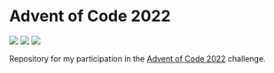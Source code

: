 # Advent of Code 2022

![](https://img.shields.io/badge/Day%20📅-20-blue)
![](https://img.shields.io/badge/Stars%20⭐-29-yellow)
![](https://img.shields.io/badge/Days%20Completed%20✅-14-darkgreen)

Repository for my participation in the [Advent of Code 2022](https://adventofcode.com/2022) challenge.
